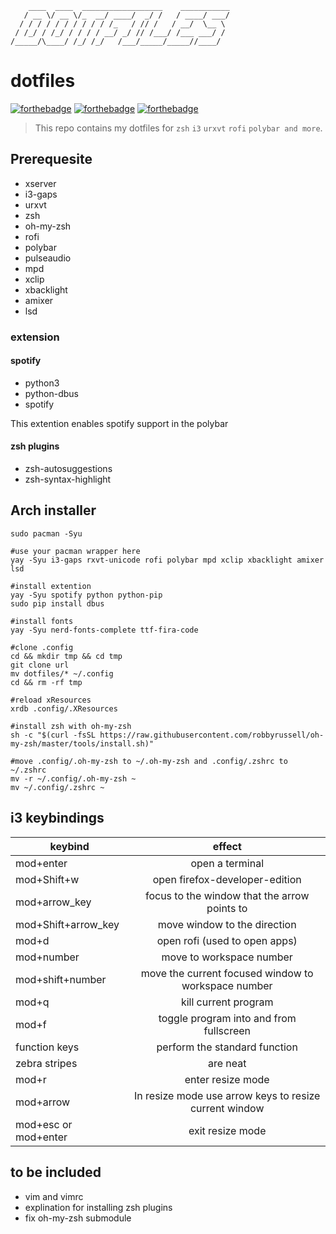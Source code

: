 ```
    ____  ____  __________________    ___________
   / __ \/ __ \/_  __/ ____/  _/ /   / ____/ ___/
  / / / / / / / / / / /_   / // /   / __/  \__ \
 / /_/ / /_/ / / / / __/ _/ // /___/ /___ ___/ /
/_____/\____/ /_/ /_/   /___/_____/_____//____/

```

# dotfiles

[![forthebadge](https://forthebadge.com/images/badges/built-with-love.svg)](https://forthebadge.com)
[![forthebadge](https://forthebadge.com/images/badges/powered-by-electricity.svg)](https://forthebadge.com)
[![forthebadge](https://forthebadge.com/images/badges/fuck-it-ship-it.svg)](https://forthebadge.com)

> This repo contains my dotfiles for `zsh` `i3` `urxvt` `rofi` `polybar and more`.

## Prerequesite

- xserver
- i3-gaps
- urxvt
- zsh
- oh-my-zsh
- rofi
- polybar
- pulseaudio
- mpd
- xclip
- xbacklight
- amixer
- lsd

### extension

#### spotify

- python3
- python-dbus
- spotify

This extention enables spotify support in the polybar

#### zsh plugins

- zsh-autosuggestions
- zsh-syntax-highlight

## Arch installer

```
sudo pacman -Syu

#use your pacman wrapper here
yay -Syu i3-gaps rxvt-unicode rofi polybar mpd xclip xbacklight amixer lsd

#install extention
yay -Syu spotify python python-pip
sudo pip install dbus

#install fonts
yay -Syu nerd-fonts-complete ttf-fira-code

#clone .config
cd && mkdir tmp && cd tmp
git clone url
mv dotfiles/* ~/.config
cd && rm -rf tmp

#reload xResources
xrdb .config/.XResources

#install zsh with oh-my-zsh
sh -c "$(curl -fsSL https://raw.githubusercontent.com/robbyrussell/oh-my-zsh/master/tools/install.sh)"

#move .config/.oh-my-zsh to ~/.oh-my-zsh and .config/.zshrc to ~/.zshrc
mv -r ~/.config/.oh-my-zsh ~
mv ~/.config/.zshrc ~

```

## i3 keybindings

| keybind              |                         effect                         |
| -------------------- | :----------------------------------------------------: |
| mod+enter            |                    open a terminal                     |
| mod+Shift+w          |             open firefox-developer-edition             |
| mod+arrow_key        |      focus to the window that the arrow points to      |
| mod+Shift+arrow_key  |              move window to the direction              |
| mod+d                |             open rofi (used to open apps)              |
| mod+number           |                move to workspace number                |
| mod+shift+number     |  move the current focused window to workspace number   |
| mod+q                |                  kill current program                  |
| mod+f                |        toggle program into and from fullscreen         |
| function keys        |             perform the standard function              |
| zebra stripes        |                        are neat                        |
| mod+r                |                   enter resize mode                    |
| mod+arrow            | In resize mode use arrow keys to resize current window |
| mod+esc or mod+enter |                    exit resize mode                    |

## to be included

- vim and vimrc
- explination for installing zsh plugins
- fix oh-my-zsh submodule

